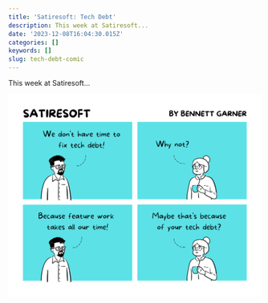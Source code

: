 ```yaml
---
title: 'Satiresoft: Tech Debt'
description: This week at Satiresoft...
date: '2023-12-08T16:04:30.015Z'
categories: []
keywords: []
slug: tech-debt-comic
---
```


This week at Satiresoft...

![tech debt comic](https://raw.githubusercontent.com/bennett39/dp-starter-blog/master/content/blog/tech-debt-comic/tech-debt.png)
